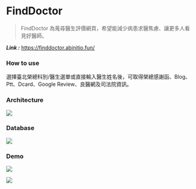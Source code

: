 # FindDoctor
> FindDoctor 為蒐尋醫生評價網頁，希望能減少病患求醫焦慮、讓更多人看見好醫師。

_**Link :**_ https://finddoctor.abinitio.fun/

### How to use
選擇臺北榮總科別/醫生選單或直接輸入醫生姓名後，可取得榮總感謝函、Blog、Ptt、Dcard、Google Review、良醫網及司法院資訊。

### Architecture
![][architecture]

[architecture]:./readme/Architecture.jpg

### Database
![][database]

[database]:./readme/database.jpg

### Demo
![][demo1]

[demo1]:./readme/demo1.png


![][demo2]

[demo2]:./readme/demo2.png